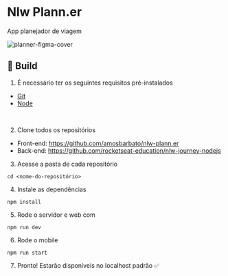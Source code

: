 # Nlw Plann.er
App planejador de viagem

![planner-figma-cover](https://github.com/user-attachments/assets/3e87fdd8-8a1b-4ff9-bbe3-6454e9b4c280)

## 🚀 Build

1. É necessário ter os seguintes requisitos pré-instalados
- [Git](https://git-scm.com/)
- [Node](https://nodejs.org/en/)

<br />

2. Clone todos os repositórios 

- Front-end: https://github.com/amosbarbato/nlw-plann.er
- Back-end: https://github.com/rocketseat-education/nlw-journey-nodejs

3. Acesse a pasta de cada repositório
```
cd <nome-do-repositório> 
```

4. Instale as dependências
```
npm install
```

5. Rode o servidor e web com
```
npm run dev
```

6. Rode o mobile
```
npm run start
```

7. Pronto! Estarão disponíveis no localhost padrão ✅

